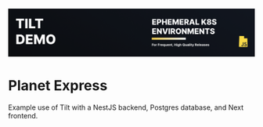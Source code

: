 ![Alt text](./utahjs_title.png) 

# Planet Express

Example use of Tilt with a NestJS backend, Postgres database, and Next frontend.
